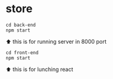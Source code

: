 # store

```
cd back-end 
npm start 

```
⬆️ this is for running server in 8000 port 



```
cd front-end
npm start

```
⬆️ this is for lunching react

